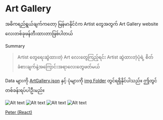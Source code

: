 ﻿# Art Gallery

အဓိကရည်ရွယ်ချက်ကတော့ မြန်မာနိုင်ငံက Artist တွေအတွက် Art Gallery website လေးတစ်ခုဖန်တီးထားတာဖြစ်ပါတယ်

Summary
>Artist တွေရေးဆွဲထားတဲ့ Art လေးတွေကြည့်ရင်း Artist ဆွဲထားတဲ့ပုံရဲ့ စိတ်ခံစားချက်နဲ့အကြောင်းအရာလေးတွေဖတ်မယ်

Data များကို [ArtGallery.json](https://github.com/sannlynnhtun-coding/ArtGallery/blob/main/ArtGallery.json) နှင့် ပုံများကို [img Folder](https://github.com/sannlynnhtun-coding/ArtGallery/tree/main/art-gallery) တွင်ရရှိနိုင်ပါသည်။ ဤတွင်တစ်ခန်းရပ်ပါဦးမည်။

![Alt text](https://github.com/sannlynnhtun-coding/ArtGallery/blob/main/ArtGalleryFlow1.png)
![Alt text](https://github.com/sannlynnhtun-coding/ArtGallery/blob/main/ArtGalleryFlow1-2.png)
![Alt text](https://github.com/sannlynnhtun-coding/ArtGallery/blob/main/ArtGalleryFlow2.png)
![Alt text](https://github.com/sannlynnhtun-coding/ArtGallery/blob/main/ArtGalleryMindMap.png)

[Peter (React)](https://github.com/peterlianpi/artgallery)
